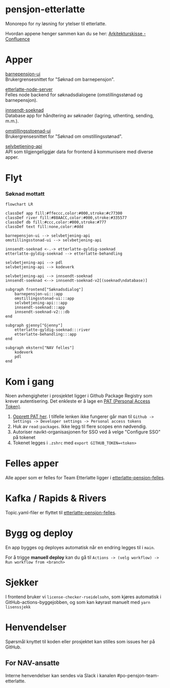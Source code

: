 # pensjon-etterlatte

Monorepo for ny løsning for ytelser til etterlatte.

Hvordan appene henger sammen kan du se her: [Arkitekturskisse - Confluence](https://confluence.adeo.no/display/TE/Arkitektur)


# Apper

[barnepensjon-ui](apps/barnepensjon-ui) \
Brukergrensesnittet for "Søknad om barnepensjon".

[etterlatte-node-server](apps/etterlatte-node-server) \
Felles node backend for søknadsdialogene (omstillingsstønad og barnepensjon).

[innsendt-soeknad](apps/innsendt-soeknad) \
Database app for håndtering av søknader (lagring, uthenting, sending, m.m.).

[omstillingsstoenad-ui](apps/omstillingsstoenad-ui) \
Brukergrensesnittet for "Søknad om omstillingsstønad".

[selvbetjening-api](apps/selvbetjening-api) \
API som tilgjengeliggjør data for frontend å kommunisere med diverse apper. 


# Flyt

### Søknad mottatt
```mermaid
flowchart LR

classDef app fill:#ffeccc,color:#000,stroke:#c77300
classDef river fill:#88AACC,color:#000,stroke:#335577
classDef db fill:#ccc,color:#000,stroke:#777
classDef text fill:none,color:#ddd

barnepensjon-ui --> selvbetjening-api
omstillingsstonad-ui --> selvbetjening-api

innsendt-soeknad <-.-> etterlatte-gyldig-soeknad
etterlatte-gyldig-soeknad --> etterlatte-behandling

selvbetjening-api --> pdl
selvbetjening-api --> kodeverk

selvbetjening-api --> innsendt-soeknad
innsendt-soeknad <--> innsendt-soeknad-v2[(soeknad\ndatabase)]

subgraph frontend["Søknadsdialog"]
    barnepensjon-ui:::app
    omstillingsstonad-ui:::app
    selvbetjening-api:::app
    innsendt-soeknad:::app
    innsendt-soeknad-v2:::db
end

subgraph gjenny["Gjenny"]
    etterlatte-gyldig-soeknad:::river
    etterlatte-behandling:::app
end

subgraph ekstern["NAV felles"]
    kodeverk
    pdl
end
```

# Kom i gang

Noen avhengigheter i prosjektet ligger i Github Package Registry som krever autentisering. Det enkleste er å lage en [PAT (Personal Access Token)](https://github.com/settings/tokens). 

1. [Opprett PAT her](https://github.com/settings/tokens). I tilfelle lenken ikke fungerer går man til `Github -> Settings -> Developer settings -> Personal access tokens`
2. Huk av `read:packages`. Ikke legg til flere scopes enn nødvendig.
3. Autoriser navikt-organisasjonen for SSO ved å velge "Configure SSO" på tokenet
4. Tokenet legges i `.zshrc` med `export GITHUB_TOKEN=<token>`

# Felles apper

Alle apper som er felles for Team Etterlatte ligger i [etterlatte-pensjon-felles](https://github.com/navikt/pensjon-etterlatte-felles).  

# Kafka / Rapids & Rivers

Topic.yaml-filer er flyttet til [etterlatte-pensjon-felles](https://github.com/navikt/pensjon-etterlatte-felles).

# Bygg og deploy

En app bygges og deployes automatisk når en endring legges til i `main`. 

For å trigge **manuell deploy** kan du gå til `Actions -> (velg workflow) -> Run workflow from <branch>`

# Sjekker

I frontend bruker vi `license-checker-rseidelsohn`, som kjøres automatisk i GitHub-actions-byggejobben, og som kan køyrast manuelt med `yarn lisenssjekk`

# Henvendelser

Spørsmål knyttet til koden eller prosjektet kan stilles som issues her på GitHub.


## For NAV-ansatte

Interne henvendelser kan sendes via Slack i kanalen #po-pensjon-team-etterlatte.
